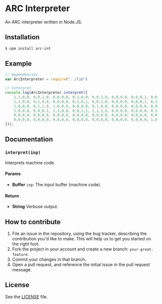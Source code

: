 ARC Interpreter
===============
An ARC interpreter written in Node.JS.

## Installation

```sh
$ npm install arc-int
```

## Example

```js
// Dependencies
var ArcInterpreter = require("../lib")

// Interpret
console.log(ArcInterpreter.interpret([
    1,1,0,0, 0,0,1,0, 0,0,0,0, 0,1,0,0, 0,0,1,0, 0,0,0,0, 0,0,0,1, 0,0,0,0, // ld [x], %r1
    1,1,0,0, 0,1,0,0, 0,0,0,0, 0,1,0,1, 0,0,1,0, 0,0,0,0, 0,0,0,1, 0,1,0,0, // ld [y], %r2
    1,0,0,0, 0,1,1,0, 1,0,0,0, 0,0,0,0, 0,1,0,0, 0,0,0,0, 0,0,0,0, 0,0,1,0, // addcc %r1, %r2, %r3
    1,0,0,0, 0,0,0,1, 1,1,0,0, 0,0,1,1, 1,1,1,0, 0,0,0,0, 0,0,0,0, 0,1,0,0, // jmpl %r15+4, %r0
    0,0,0,0, 0,0,0,0, 0,0,0,0, 0,0,0,0, 0,0,0,0, 0,0,0,0, 0,0,0,0, 0,0,1,0, // x: 2
    0,0,0,0, 0,0,0,0, 0,0,0,0, 0,0,0,0, 0,0,0,0, 0,0,0,0, 0,0,0,0, 1,0,1,0, // y: 0xa
]));
```

## Documentation
### `interpret(inp)`
Interprets machine code.

#### Params
- **Buffer** `inp`: The input buffer (machine code).

#### Return
- **String** Verbose output.

## How to contribute

1. File an issue in the repository, using the bug tracker, describing the
   contribution you'd like to make. This will help us to get you started on the
   right foot.
2. Fork the project in your account and create a new branch:
   `your-great-feature`.
3. Commit your changes in that branch.
4. Open a pull request, and reference the initial issue in the pull request
   message.

## License
See the [LICENSE](./LICENSE) file.
